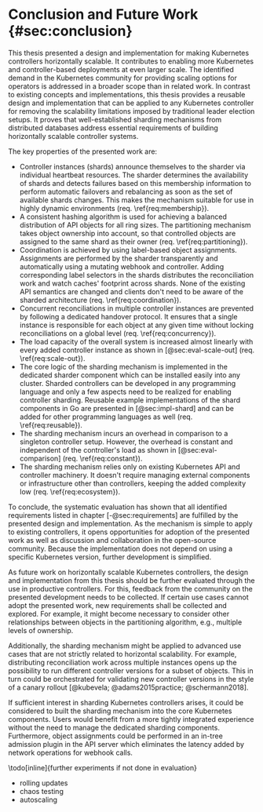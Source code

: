 # Conclusion and Future Work {#sec:conclusion}

This thesis presented a design and implementation for making Kubernetes controllers horizontally scalable.
It contributes to enabling more Kubernetes and controller-based deployments at even larger scale.
The identified demand in the Kubernetes community for providing scaling options for operators is addressed in a broader scope than in related work.
In contrast to existing concepts and implementations, this thesis provides a reusable design and implementation that can be applied to any Kubernetes controller for removing the scalability limitations imposed by traditional leader election setups.
It proves that well-established sharding mechanisms from distributed databases address essential requirements of building horizontally scalable controller systems.

The key properties of the presented work are:

- Controller instances (shards) announce themselves to the sharder via individual heartbeat resources.
The sharder determines the availability of shards and detects failures based on this membership information to perform automatic failovers and rebalancing as soon as the set of available shards changes.
This makes the mechanism suitable for use in highly dynamic environments (req. \ref{req:membership}).
- A consistent hashing algorithm is used for achieving a balanced distribution of API objects for all ring sizes.
The partitioning mechanism takes object ownership into account, so that controlled objects are assigned to the same shard as their owner (req. \ref{req:partitioning}).
- Coordination is achieved by using label-based object assignments.
Assignments are performed by the sharder transparently and automatically using a mutating webhook and controller.
Adding corresponding label selectors in the shards distributes the reconciliation work and watch caches' footprint across shards.
None of the existing API semantics are changed and clients don't need to be aware of the sharded architecture (req. \ref{req:coordination}).
- Concurrent reconciliations in multiple controller instances are prevented by following a dedicated handover protocol.
It ensures that a single instance is responsible for each object at any given time without locking reconciliations on a global level (req. \ref{req:concurrency}).
- The load capacity of the overall system is increased almost linearly with every added controller instance as shown in [@sec:eval-scale-out] (req. \ref{req:scale-out}).
- The core logic of the sharding mechanism is implemented in the dedicated sharder component which can be installed easily into any cluster.
Sharded controllers can be developed in any programming language and only a few aspects need to be realized for enabling controller sharding.
Reusable example implementations of the shard components in Go are presented in [@sec:impl-shard] and can be added for other programming languages as well (req. \ref{req:reusable}).
- The sharding mechanism incurs an overhead in comparison to a singleton controller setup.
However, the overhead is constant and independent of the controller's load as shown in [@sec:eval-comparison] (req. \ref{req:constant}).
- The sharding mechanism relies only on existing Kubernetes API and controller machinery.
It doesn't require managing external components or infrastructure other than controllers, keeping the added complexity low (req. \ref{req:ecosystem}).

To conclude, the systematic evaluation has shown that all identified requirements listed in chapter [-@sec:requirements] are fulfilled by the presented design and implementation.
As the mechanism is simple to apply to existing controllers, it opens opportunities for adoption of the presented work as well as discussion and collaboration in the open-source community.
Because the implementation does not depend on using a specific Kubernetes version, further development is simplified.

As future work on horizontally scalable Kubernetes controllers, the design and implementation from this thesis should be further evaluated through the use in productive controllers.
For this, feedback from the community on the presented development needs to be collected.
If certain use cases cannot adopt the presented work, new requirements shall be collected and explored.
For example, it might become necessary to consider other relationships between objects in the partitioning algorithm, e.g., multiple levels of ownership.

Additionally, the sharding mechanism might be applied to advanced use cases that are not strictly related to horizontal scalability.
For example, distributing reconciliation work across multiple instances opens up the possibility to run different controller versions for a subset of objects.
This in turn could be orchestrated for validating new controller versions in the style of a canary rollout [@kubevela; @adams2015practice; @schermann2018].

If sufficient interest in sharding Kubernetes controllers arises, it could be considered to built the sharding mechanism into the core Kubernetes components.
Users would benefit from a more tightly integrated experience without the need to manage the dedicated sharding components.
Furthermore, object assignments could be performed in an in-tree admission plugin in the API server which eliminates the latency added by network operations for webhook calls.

\todo[inline]{further experiments if not done in evaluation}

- rolling updates
- chaos testing
- autoscaling
